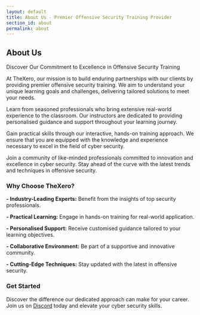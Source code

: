 ```yaml
---
layout: default
title: About Us - Premier Offensive Security Training Provider
section_id: about
permalink: about
---
```


<div class='full'>
  <div class='row'>
    <div class='special-title centered-text'>
      <i class='icon-users'></i>
      <h2>About Us</h2>
      <p>Discover Our Commitment to Excellence in Offensive Security Training</p>
      <p class='shortline'></p>
    </div>
    <div class='spacing'></div>
    <div class='spacing'></div>
  </div>
  <div class='row'>
    <p>At TheXero, our mission is to build enduring partnerships with our clients by providing premier offensive security training. We aim to understand your unique learning goals and challenges, delivering tailored solutions to meet your needs.</p>
    <p>Learn from seasoned professionals who bring extensive real-world experience to the classroom. Our instructors are dedicated to providing personalised guidance and support throughout your learning journey.</p>
    <p>Gain practical skills through our interactive, hands-on training approach. We ensure that you are equipped with the knowledge and experience necessary to excel in the field of cyber security.</p>
    <p>Join a community of like-minded professionals committed to innovation and excellence in cyber security. Stay ahead of the curve with the latest trends and techniques in offensive security.</p>

  <p><h3>Why Choose TheXero?</h3></p>
  <p><b>- Industry-Leading Experts:</b> Benefit from the insights of top security professionals.</p>
  <p><b>- Practical Learning:</b> Engage in hands-on training for real-world application.</p>
  <p><b>- Personalised Support:</b> Receive customised guidance tailored to your learning objectives.</p>
  <p><b>- Collaborative Environment:</b> Be part of a supportive and innovative community.</p>
<p><b>- Cutting-Edge Techniques:</b> Stay updated with the latest in offensive security.</p>

<p><h3>Get Started</h3></p>

<p>Discover the difference our dedicated approach can make for your career. Join us on <a href=https://discord.gg/YEfgvuqyDn>Discord</a> today and elevate your cyber security skills.</p>

</div>
